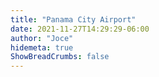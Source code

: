 ```yaml
---
title: "Panama City Airport"
date: 2021-11-27T14:29:29-06:00
author: "Joce"
hidemeta: true
ShowBreadCrumbs: false
---
```

